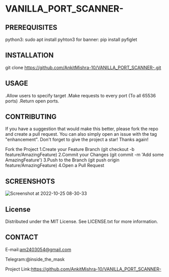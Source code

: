 # VANILLA_PORT_SCANNER-

PREREQUISITES
---------------
python3:
        sudo apt install pyhton3
for banner:
        pip install pyfiglet

INSTALLATION
---------------
git clone https://github.com/AnkitMishra-10/VANILLA_PORT_SCANNER-.git

USAGE
---------------
  .Allow users to specify target 
	.Make requests to every port (To all 65536 ports) 
	.Return open ports.
  
CONTRIBUTING
---------------
  If you have a suggestion that would make this better, please fork the repo and create a pull request. You can also simply open an issue with the tag "enhancement". Don't forget to give the project a star! Thanks again!

Fork the Project
1.Create your Feature Branch (git checkout -b feature/AmazingFeature)
2.Commit your Changes (git commit -m 'Add some AmazingFeature')
3.Push to the Branch (git push origin feature/AmazingFeature)
4.Open a Pull Request

SCREENSHOTS
---------------
![Screenshot at 2022-10-25 08-30-33](https://user-images.githubusercontent.com/97894151/197773734-84546352-81bc-4543-9679-9ea6304fae92.png)


License
---------------
Distributed under the MIT License. See LICENSE.txt for more information.

CONTACT
---------------
E-mail:am2403054@gmail.com

Telegram:@inside_the_mask

Project Link:https://github.com/AnkitMishra-10/VANILLA_PORT_SCANNER-


